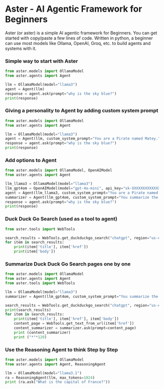 # Aster - AI Agentic Framework for Beginners
Aster (or aster) is a simple AI agentic framework for Beginners.  You can get started with copy/paste a few lines of code.  Written in python, a beginner can use most models like Ollama, OpenAI, Groq, etc. to build agents and systems with it.

### Simple way to start with Aster
``` python
from aster.models import OllamaModel
from aster.agents import Agent

llm = OllamaModel(model="llama3")
agent = Agent(llm)
response = agent.ask(prompt="why is the sky blue?")
print(response)
```
### Giving a personality to Agent by adding custom system prompt
``` python
from aster.models import OllamaModel
from aster.agents import Agent

llm = OllamaModel(model="llama3")
agent = Agent(llm, custom_system_prompt="You are a Pirate named Matey.")
response = agent.ask(prompt="why is the sky blue?")
print(response)
```
### Add options to Agent
``` python
from aster.models import OllamaModel, OpenAIModel
from aster.agents import Agent

llm_llama3 = OllamaModel(model="llama3")
llm_gpt4om = OpenAIModel(model="gpt-4o-mini", api_key="sk-XXXXXXXXXXXXXXXXXXXXXXXXXXXX")
agent = Agent(llm_llama3, custom_system_prompt="You are a Pirate named Matey.")
summarizer = Agent(llm_gpt4om, custom_system_prompt="You summarize the text in few paragraphs.")
response = agent.ask(prompt="why is the sky blue?")
print(response)
```
### Duck Duck Go Search (used as a tool to agent)
``` python
from aster.tools import WebTools

search_results = WebTools.get_duckduckgo_search("chatgpt", region="us-en", safesearch="on", timeline="w", max_results=5)
for item in search_results:
    print(item['title'], item['href'])
    print(item['body'])
```

### Summarize Duck Duck Go Search pages one by one
``` python
from aster.models import OllamaModel
from aster.agents import Agent
from aster.tools import WebTools

llm = OllamaModel(model="llama3")
summarizer = Agent(llm_gpt4om, custom_system_prompt="You summarize the text in few paragraphs.")

search_results = WebTools.get_duckduckgo_search("chatgpt", region="us-en", safesearch="on", timeline="w", max_results=5)
print(search_results)
for item in search_results:
    print(item['title'], item['href'], item['body'])
    content_page = WebTools.get_text_from_url(item['href'])
    content_summarizer = summarizer.ask(prompt=content_page)
    print (content_summarizer)
    print ("*"*120)
```
### Use the Reasoning Agent to think Step by Step
``` python
from aster.models import OllamaModel
from aster.agents import Agent, ReasoningAgent

llm = OllamaModel(model="llama3.1")
ra = ReasoningAgent(llm, max_tokens=1024)
print (ra.ask("What is the capital of France?"))
```